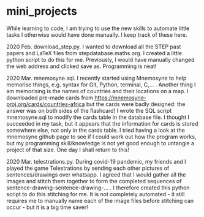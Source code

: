 # mini_projects
While learning to code, I am trying to use the new skills to automate little tasks I otherwise would have done manually. I keep track of these here.

2020 Feb. download_step.py. I wanted to download all the STEP past papers and LaTeX files from stepdatabase.maths.org. I created a little python script to do this for me. Previously, I would have manually changed the web address and clicked save as.  Programming is neat!

2020 Mar. mnemosyne.sql.  I recently started using Mnemosyne to help memorise things, e.g. syntax for Git, Python, terminal, C,... . Another thing I am memorising is the names of countries and their locations on a map.  I downloaded pre-made cards from https://mnemosyne-proj.org/cards/countries-africa but the cards were badly designed: the answer was on both sides of the flashcard!  I wrote the SQL script mnemosyne.sql to modify the cards table in the database file. I thought I succeeded in my task, but it appears that the information for cards is stored somewhere else, not only in the cards table. I tried having a look at the mnemosyne github page to see if I could work out how the program works, but my programming skill/knowledge is not yet good enough to untangle a project of that size.  One day I shall return to this!

2020 Mar. telestrations.py. During covid-19 pandemic, my friends and I played the game Telestrations by sending each other pictures of sentences/drawings over whatsapp.  I agreed that I would gather all the images and stitch them together to form the completed sequences of sentence-drawing-sentence-drawing-... . I therefore created this python script to do this stitching for me. It is not completely automated - it still requires me to manually name each of the image files before stitching can occur - but it is a big time saver!
